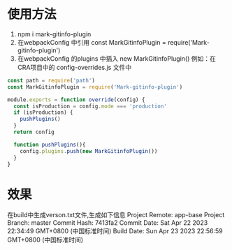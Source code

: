 # 使用方法
1. npm i mark-gitinfo-plugin
2. 在webpackConfig 中引用  const MarkGitinfoPlugin = require('Mark-gitinfo-plugin')
3. 在webpackConfig 的plugins 中插入 new MarkGitinfoPlugin()
例如：在CRA项目中的 config-overrides.js 文件中
```Javascript 
const path = require('path')
const MarkGitinfoPlugin = require('Mark-gitinfo-plugin')

module.exports = function override(config) {
  const isProduction = config.mode === 'production'
  if (isProduction) {
    pushPlugins()
  }
  return config

  function pushPlugins(){
    config.plugins.push(new MarkGitinfoPlugin())
  }
}
```
# 效果
在build中生成verson.txt文件,生成如下信息
  Project Remote: app-base
  Project Branch: master
  Commit Hash: 7413fa2
  Commit Date: Sat Apr 22 2023 22:34:49 GMT+0800 (中国标准时间)
  Build Date: Sun Apr 23 2023 22:56:59 GMT+0800 (中国标准时间) 